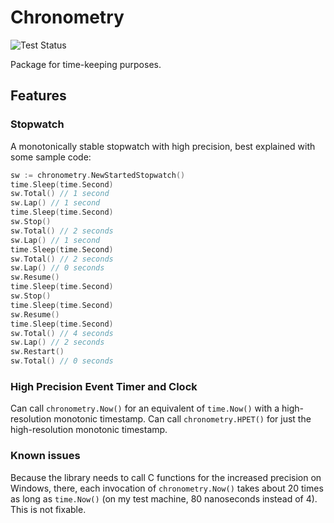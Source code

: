 # Chronometry

![Test Status](https://github.com/Zyl9393/chronometry/workflows/CI/badge.svg?branch=master)

Package for time-keeping purposes.

## Features

### Stopwatch
A monotonically stable stopwatch with high precision, best explained with some sample code:

```go
sw := chronometry.NewStartedStopwatch()
time.Sleep(time.Second)
sw.Total() // 1 second
sw.Lap() // 1 second
time.Sleep(time.Second)
sw.Stop()
sw.Total() // 2 seconds
sw.Lap() // 1 second
time.Sleep(time.Second)
sw.Total() // 2 seconds
sw.Lap() // 0 seconds
sw.Resume()
time.Sleep(time.Second)
sw.Stop()
time.Sleep(time.Second)
sw.Resume()
time.Sleep(time.Second)
sw.Total() // 4 seconds
sw.Lap() // 2 seconds
sw.Restart()
sw.Total() // 0 seconds
```

### High Precision Event Timer and Clock
Can call `chronometry.Now()` for an equivalent of `time.Now()` with a high-resolution monotonic timestamp. Can call `chronometry.HPET()` for just the high-resolution monotonic timestamp.

### Known issues
Because the library needs to call C functions for the increased precision on Windows, there, each invocation of `chronometry.Now()` takes about 20 times as long as `time.Now()` (on my test machine, 80 nanoseconds instead of 4). This is not fixable.
